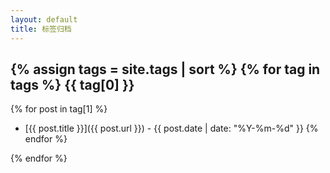 ```yaml
---
layout: default
title: 标签归档
---
```


<!-- markdownlint-disable MD041 -->

{% assign tags = site.tags | sort %}
{% for tag in tags %}
{{ tag[0] }}
------------

{% for post in tag[1] %}
- [{{ post.title }}]({{ post.url }}) - {{ post.date | date: "%Y-%m-%d" }}
{% endfor %}

{% endfor %}
